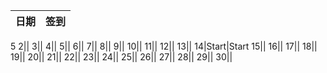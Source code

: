 日期|签到
:---------------|:---------------
5
2||
3||
4||
5||
6||
7||
8||
9||
10||
11||
12||
13||
14|Start|Start
15||
16||
17||
18||
19||
20||
21||
22||
23||
24||
25||
26||
27||
28||
29||
30||
